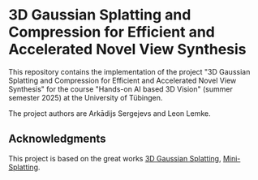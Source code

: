 # 3D Gaussian Splatting and Compression for Efficient and Accelerated Novel View Synthesis

This repository contains the implementation of the project "3D Gaussian Splatting and Compression for
Efficient and Accelerated Novel View Synthesis" for the course "Hands-on AI based 3D Vision" (summer semester 2025) at the University of Tübingen.

The project authors are Arkādijs Sergejevs and Leon Lemke.

## Acknowledgments

This project is based on the great works [3D Gaussian Splatting](https://github.com/graphdeco-inria/gaussian-splatting), [Mini-Splatting](https://github.com/fatPeter/mini-splatting).
